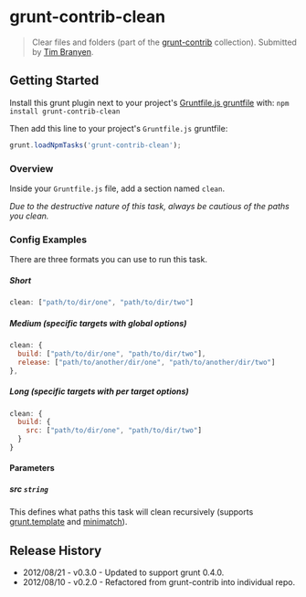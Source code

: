 # grunt-contrib-clean
> Clear files and folders (part of the [grunt-contrib](/gruntjs/grunt-contrib) collection).  Submitted by [Tim Branyen](/tbranyen).

## Getting Started
Install this grunt plugin next to your project's [Gruntfile.js gruntfile][getting_started] with: `npm install grunt-contrib-clean`

Then add this line to your project's `Gruntfile.js` gruntfile:

```javascript
grunt.loadNpmTasks('grunt-contrib-clean');
```

[grunt]: https://github.com/cowboy/grunt
[getting_started]: https://github.com/cowboy/grunt/blob/master/docs/getting_started.md

### Overview

Inside your `Gruntfile.js` file, add a section named `clean`.

*Due to the destructive nature of this task, always be cautious of the paths you clean.*

### Config Examples

There are three formats you can use to run this task.

##### Short

``` javascript
clean: ["path/to/dir/one", "path/to/dir/two"]
```

##### Medium (specific targets with global options)

``` javascript
clean: {
  build: ["path/to/dir/one", "path/to/dir/two"],
  release: ["path/to/another/dir/one", "path/to/another/dir/two"]
},
```

##### Long (specific targets with per target options)

``` javascript
clean: {
  build: {
    src: ["path/to/dir/one", "path/to/dir/two"]
  }
}
```

#### Parameters

##### src ```string```

This defines what paths this task will clean recursively (supports [grunt.template](https://github.com/cowboy/grunt/blob/master/docs/api_template.md) and [minimatch](https://github.com/isaacs/minimatch)).

## Release History

* 2012/08/21 - v0.3.0 - Updated to support grunt 0.4.0.
* 2012/08/10 - v0.2.0 - Refactored from grunt-contrib into individual repo.
